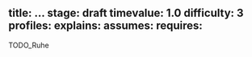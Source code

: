title: ...
stage: draft
timevalue: 1.0
difficulty: 3
profiles:
explains:
assumes:
requires:
---

TODO_Ruhe
